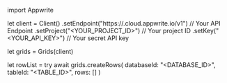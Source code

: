 import Appwrite

let client = Client()
    .setEndpoint("https://<REGION>.cloud.appwrite.io/v1") // Your API Endpoint
    .setProject("<YOUR_PROJECT_ID>") // Your project ID
    .setKey("<YOUR_API_KEY>") // Your secret API key

let grids = Grids(client)

let rowList = try await grids.createRows(
    databaseId: "<DATABASE_ID>",
    tableId: "<TABLE_ID>",
    rows: []
)

